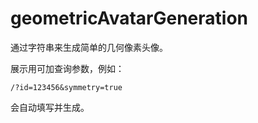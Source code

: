 # geometricAvatarGeneration
通过字符串来生成简单的几何像素头像。

展示用可加查询参数，例如：

```
/?id=123456&symmetry=true
```

会自动填写并生成。
